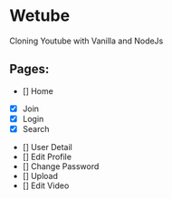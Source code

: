 # Wetube

Cloning Youtube with Vanilla and NodeJs

## Pages:

- [] Home
- [x] Join
- [x] Login
- [x] Search
- [] User Detail
- [] Edit Profile
- [] Change Password
- [] Upload
- [] Edit Video